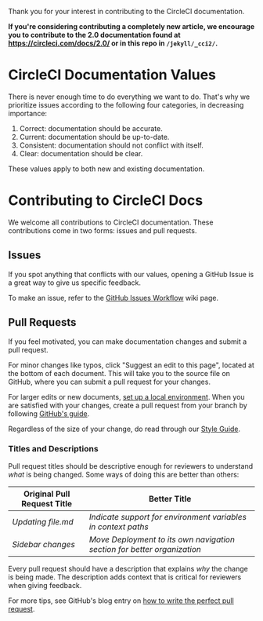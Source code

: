 Thank you for your interest in contributing to the CircleCI documentation.

**If you're considering contributing a completely new article, we encourage you to contribute to the 2.0 documentation found at <https://circleci.com/docs/2.0/> or in this repo in `/jekyll/_cci2/`.**

# CircleCI Documentation Values

There is never enough time to do everything we want to do.
That's why we prioritize issues according to the following four categories, in decreasing importance:

1. Correct: documentation should be accurate.
2. Current: documentation should be up-to-date.
3. Consistent: documentation should not conflict with itself.
4. Clear: documentation should be clear.

These values apply to both new and existing documentation.

# Contributing to CircleCI Docs

We welcome all contributions to CircleCI documentation.
These contributions come in two forms: issues and pull requests.

## Issues

If you spot anything
that conflicts with our values,
opening a GitHub Issue is a great way
to give us specific feedback.

To make an issue,
refer to the [GitHub Issues Workflow](https://github.com/circleci/circleci-docs/wiki/GitHub-Issues-Workflow) wiki page.

## Pull Requests

If you feel motivated,
you can make documentation changes
and submit a pull request.

For minor changes like typos,
click "Suggest an edit to this page",
located at the bottom of each document.
This will take you to the source file on GitHub,
where you can submit a pull request for your changes.

For larger edits or new documents,
[set up a local environment](local-development.md).
When you are satisfied with your changes,
create a pull request from your branch
by following [GitHub's guide](https://help.github.com/articles/creating-a-pull-request-from-a-fork/).

Regardless of the size of your change,
do read through our [Style Guide](https://github.com/circleci/circleci-docs/wiki/Style-Guide).

### Titles and Descriptions

Pull request titles should be descriptive enough
for reviewers to understand *what* is being changed.
Some ways of doing this are better than others:

| Original Pull Request Title | Better Title                                                               |
|-----------------------------|----------------------------------------------------------------------------|
| _Updating file.md_          | _Indicate support for environment variables in context paths_            |
| _Sidebar changes_           | _Move Deployment to its own navigation section for better organization_  |

Every pull request should have a description
that explains *why* the change is being made.
The description adds context
that is critical for reviewers when giving feedback.

For more tips, see GitHub's blog entry on [how to write the perfect pull request](https://github.com/blog/1943-how-to-write-the-perfect-pull-request).

